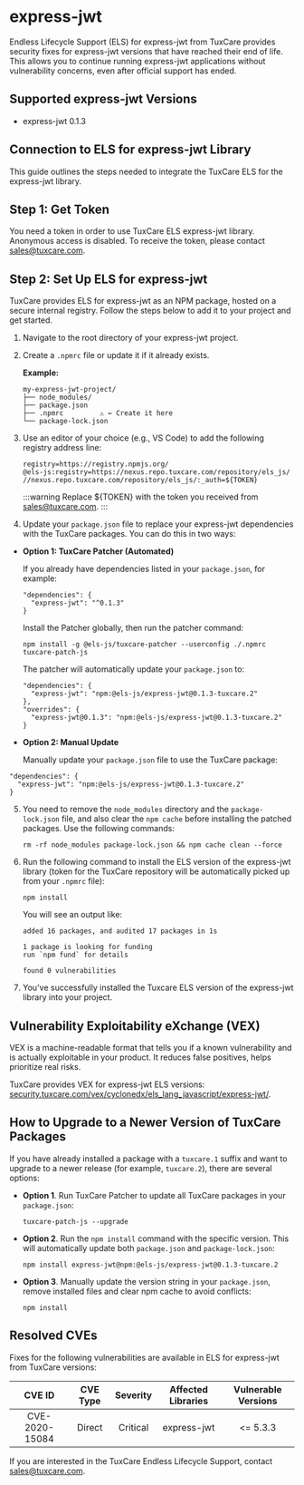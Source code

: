# express-jwt

Endless Lifecycle Support (ELS) for express-jwt from TuxCare provides security fixes for express-jwt versions that have reached their end of life. This allows you to continue running express-jwt applications without vulnerability concerns, even after official support has ended.

## Supported express-jwt Versions

* express-jwt 0.1.3

## Connection to ELS for express-jwt Library

This guide outlines the steps needed to integrate the TuxCare ELS for the express-jwt library.

## Step 1: Get Token

You need a token in order to use TuxCare ELS express-jwt library. Anonymous access is disabled. To receive the token, please contact [sales@tuxcare.com](mailto:sales@tuxcare.com).

## Step 2: Set Up ELS for express-jwt

TuxCare provides ELS for express-jwt as an NPM package, hosted on a secure internal registry. Follow the steps below to add it to your project and get started.

1. Navigate to the root directory of your express-jwt project.
2. Create a `.npmrc` file or update it if it already exists.

   **Example:**

   ```text
   my-express-jwt-project/
   ├── node_modules/
   ├── package.json
   ├── .npmrc         ⚠️ ← Create it here
   └── package-lock.json
   ```

3. Use an editor of your choice (e.g., VS Code) to add the following registry address line:

   <CodeWithCopy>

   ```text
   registry=https://registry.npmjs.org/
   @els-js:registry=https://nexus.repo.tuxcare.com/repository/els_js/
   //nexus.repo.tuxcare.com/repository/els_js/:_auth=${TOKEN}
   ```

   </CodeWithCopy>

   :::warning
   Replace ${TOKEN} with the token you received from [sales@tuxcare.com](mailto:sales@tuxcare.com).
   :::

4. Update your `package.json` file to replace your express-jwt dependencies with the TuxCare packages. You can do this in two ways:

  * **Option 1: TuxCare Patcher (Automated)**

    If you already have dependencies listed in your `package.json`, for example:

    ```text
    "dependencies": {
      "express-jwt": "^0.1.3"
    }
    ```

    Install the Patcher globally, then run the patcher command:

    <CodeWithCopy>

    ```text
    npm install -g @els-js/tuxcare-patcher --userconfig ./.npmrc
    tuxcare-patch-js
    ```

    </CodeWithCopy>

    The patcher will automatically update your `package.json` to:

    ```text
    "dependencies": {
      "express-jwt": "npm:@els-js/express-jwt@0.1.3-tuxcare.2"
    },
    "overrides": {
      "express-jwt@0.1.3": "npm:@els-js/express-jwt@0.1.3-tuxcare.2"
    }
    ```
    
  * **Option 2: Manual Update**

     Manually update your `package.json` file to use the TuxCare package:

   <CodeWithCopy>

   ```text
   "dependencies": {
     "express-jwt": "npm:@els-js/express-jwt@0.1.3-tuxcare.2"
   }
   ```

   </CodeWithCopy>

5. You need to remove the `node_modules` directory and the `package-lock.json` file, and also clear the `npm cache` before installing the patched packages. Use the following commands:
   
   <CodeWithCopy>

   ```text
   rm -rf node_modules package-lock.json && npm cache clean --force
   ```

   </CodeWithCopy>

6. Run the following command to install the ELS version of the express-jwt library (token for the TuxCare repository will be automatically picked up from your `.npmrc` file):

   <CodeWithCopy>

   ```text
   npm install
   ```

   </CodeWithCopy>

   You will see an output like:

   ```text
   added 16 packages, and audited 17 packages in 1s

   1 package is looking for funding
   run `npm fund` for details

   found 0 vulnerabilities
   ```

7. You've successfully installed the Tuxcare ELS version of the express-jwt library into your project.

## Vulnerability Exploitability eXchange (VEX) 

VEX is a machine-readable format that tells you if a known vulnerability and is actually exploitable in your product. It reduces false positives, helps prioritize real risks.

TuxCare provides VEX for express-jwt ELS versions: [security.tuxcare.com/vex/cyclonedx/els_lang_javascript/express-jwt/](https://security.tuxcare.com/vex/cyclonedx/els_lang_javascript/express-jwt/).

## How to Upgrade to a Newer Version of TuxCare Packages

If you have already installed a package with a `tuxcare.1` suffix and want to upgrade to a newer release (for example, `tuxcare.2`), there are several options:

* **Option 1**. Run TuxCare Patcher to update all TuxCare packages in your `package.json`:

  <CodeWithCopy>

  ```text
  tuxcare-patch-js --upgrade
  ```

  </CodeWithCopy>

* **Option 2**. Run the `npm install` command with the specific version. This will automatically update both `package.json` and `package-lock.json`:

  <CodeWithCopy>

  ```text
  npm install express-jwt@npm:@els-js/express-jwt@0.1.3-tuxcare.2
  ```

  </CodeWithCopy>

* **Option 3**. Manually update the version string in your `package.json`, remove installed files and clear npm cache to avoid conflicts:

  <CodeWithCopy>

  ```text
  npm install
  ```

  </CodeWithCopy>

## Resolved CVEs

Fixes for the following vulnerabilities are available in ELS for express-jwt from TuxCare versions:

| CVE ID         | CVE Type | Severity | Affected Libraries | Vulnerable Versions |
| :------------: | :------: |:--------:|:------------------:| :----------------: |
| CVE-2020-15084 | Direct   | Critical | express-jwt       | <= 5.3.3          |

If you are interested in the TuxCare Endless Lifecycle Support, contact [sales@tuxcare.com](mailto:sales@tuxcare.com).

